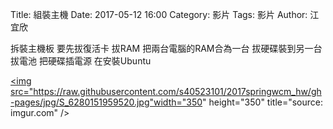 Title:  組裝主機
Date: 2017-05-12 16:00
Category: 影片
Tags: 影片
Author: 江宜欣 

拆裝主機板
要先拔復活卡
拔RAM 把兩台電腦的RAM合為一台
拔硬碟裝到另一台
拔電池
把硬碟插電源
在安裝Ubuntu

<a href="https://raw.githubusercontent.com/s40523101/2017springwcm_hw/gh-pages/jpg/S_6280151959520.jpg"><img src="https://raw.githubusercontent.com/s40523101/2017springwcm_hw/gh-pages/jpg/S_6280151959520.jpg"width="350" height="350" title="source: imgur.com" /></a>